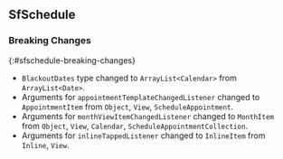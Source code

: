 ## SfSchedule

### Breaking Changes
{:#sfschedule-breaking-changes} 

* `BlackoutDates` type changed to `ArrayList<Calendar>` from `ArrayList<Date>`.
* Arguments for `appointmentTemplateChangedListener` changed to `AppointmentItem` from `Object`, `View`, `ScheduleAppointment`.
* Arguments for `monthViewItemChangedListener` changed to `MonthItem` from `Object`, `View`, `Calendar`, `ScheduleAppointmentCollection`.
* Arguments for `inlineTappedListener` changed to `InlineItem` from `Inline`, `View`.
